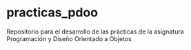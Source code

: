 # practicas_pdoo
Repositorio para el desarrollo de las prácticas de la asignatura Programación y Diseño Orientado a Objetos
